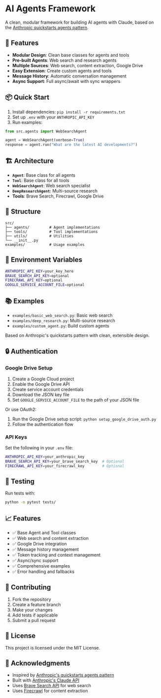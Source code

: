 # AI Agents Framework

A clean, modular framework for building AI agents with Claude, based on the [Anthropic quickstarts agents pattern](https://github.com/anthropics/anthropic-quickstarts/tree/main/agents).

## 🚀 Features

- **Modular Design**: Clean base classes for agents and tools
- **Pre-built Agents**: Web search and research agents
- **Multiple Sources**: Web search, content extraction, Google Drive
- **Easy Extension**: Create custom agents and tools
- **Message History**: Automatic conversation management
- **Async Support**: Full async/await with sync wrappers

## 📦 Quick Start

1. Install dependencies: `pip install -r requirements.txt`
2. Set up `.env` with your `ANTHROPIC_API_KEY`
3. Run examples:

```python
from src.agents import WebSearchAgent

agent = WebSearchAgent(verbose=True)
response = agent.run("What are the latest AI developments?")
```

## 🏗️ Architecture

- **`Agent`**: Base class for all agents
- **`Tool`**: Base class for all tools  
- **`WebSearchAgent`**: Web search specialist
- **`DeepResearchAgent`**: Multi-source research
- **Tools**: Brave Search, Firecrawl, Google Drive

## 📁 Structure

```
src/
├── agents/         # Agent implementations
├── tools/          # Tool implementations  
├── utils/          # Utilities
└── __init__.py
examples/           # Usage examples
```

## 🔧 Environment Variables

```bash
ANTHROPIC_API_KEY=your_key_here
BRAVE_SEARCH_API_KEY=optional
FIRECRAWL_API_KEY=optional
GOOGLE_SERVICE_ACCOUNT_FILE=optional
```

## 📚 Examples

- `examples/basic_web_search.py`: Basic web search
- `examples/deep_research.py`: Multi-source research
- `examples/custom_agent.py`: Build custom agents

Based on Anthropic's quickstarts pattern with clean, extensible design.

## 🔒 Authentication

### Google Drive Setup

1. Create a Google Cloud project
2. Enable the Google Drive API
3. Create service account credentials
4. Download the JSON key file
5. Set `GOOGLE_SERVICE_ACCOUNT_FILE` to the path of your JSON file

Or use OAuth2:
1. Run the Google Drive setup script: `python setup_google_drive_auth.py`
2. Follow the authentication flow

### API Keys

Set the following in your `.env` file:

```bash
ANTHROPIC_API_KEY=your_anthropic_key
BRAVE_SEARCH_API_KEY=your_brave_search_key  # Optional
FIRECRAWL_API_KEY=your_firecrawl_key        # Optional
```

## 🧪 Testing

Run tests with:

```bash
python -m pytest tests/
```

## 📈 Features

- ✅ Base Agent and Tool classes
- ✅ Web search and content extraction
- ✅ Google Drive integration
- ✅ Message history management
- ✅ Token tracking and context management
- ✅ Async/sync support
- ✅ Comprehensive examples
- ✅ Error handling and fallbacks

## 🤝 Contributing

1. Fork the repository
2. Create a feature branch
3. Make your changes
4. Add tests if applicable
5. Submit a pull request

## 📄 License

This project is licensed under the MIT License.

## 🙏 Acknowledgments

- Inspired by [Anthropic's quickstarts agents pattern](https://github.com/anthropics/anthropic-quickstarts/tree/main/agents)
- Built with [Anthropic's Claude API](https://www.anthropic.com/)
- Uses [Brave Search API](https://search.brave.com/search-api) for web search
- Uses [Firecrawl](https://firecrawl.dev/) for content extraction 